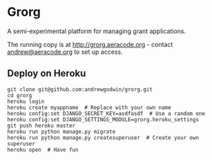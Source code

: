# Grorg

A semi-experimental platform for managing grant applications.

The running copy is at http://grorg.aeracode.org - contact andrew@aeracode.org to set up access.


## Deploy on Heroku

```shell
git clone git@github.com:andrewgodwin/grorg.git
cd grorg
heroku login
heroku create myappname  # Replace with your own name
heroku config:set DJANGO_SECRET_KEY=asdfasdf  # Use a random one
heroku config:set DJANGO_SETTINGS_MODULE=grorg.heroku_settings
git push heroku master
heroku run python manage.py migrate
heroku run python manage.py createsuperuser  # Create your own superuser
heroku open  # Have fun
```

